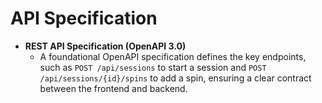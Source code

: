 # API Specification
* **REST API Specification (OpenAPI 3.0)**
    * A foundational OpenAPI specification defines the key endpoints, such as `POST /api/sessions` to start a session and `POST /api/sessions/{id}/spins` to add a spin, ensuring a clear contract between the frontend and backend. 